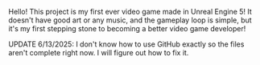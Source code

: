 Hello! This project is my first ever video game made in Unreal Engine 5! It doesn't have good art or any music, and the gameplay loop is simple, but it's my first stepping stone to becoming a better video game developer!

UPDATE 6/13/2025: I don't know how to use GitHub exactly so the files aren't complete right now. I will figure out how to fix it.
